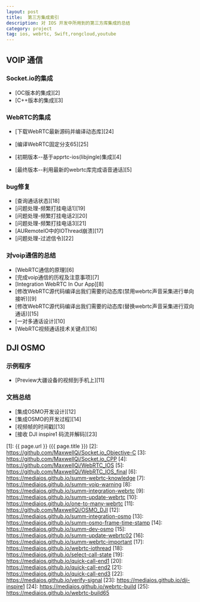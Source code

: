 ```yaml
---
layout: post
title:  第三方集成索引
description: 对 IOS 开发中所用到的第三方库集成的总结
category: project
tag: ios, webrtc, Swift,rongcloud,youtube
---
```


## VOIP 通信

### Socket.io的集成
	
- [OC版本的集成][2]
- [C++版本的集成][3]

### WebRTC的集成

- [下载WebRTC最新源码并编译动态库][24]
- [编译WebRTC固定分支65][25]

- [初期版本--基于apprtc-ios(libjingle)集成][4]
- [最终版本--利用最新的webrtc库完成语音通话][5]

### bug修复
 - [查询通话状态][18]
 - [问题处理-频繁打挂电话1][19]
 - [问题处理-频繁打挂电话2][20]
 - [问题处理-频繁打挂电话3][21]
 - [AURemoteIO中的IOThread崩溃][17]
 - [问题处理-过滤信令][22]


### 对voip通信的总结

- [WebRTC通信的原理][6]
- [完成voip通信的历程及注意事项][7]
- [Integration WebRTC In Our App][8]
- [修改WebRTC源代码编译出我们需要的动态库(禁用webrtc声音采集进行单向接听)][9]
- [修改WebRTC源代码编译出我们需要的动态库(替换webrtc声音采集进行双向通话)][15]
- [一对多通话设计][10]
- [WebRTC视频通话技术关键点][16]

## DJI OSMO

### 示例程序

- [Preview大疆设备的视频到手机上][11]

### 文档总结

- [集成OSMO开发设计][12]
- [集成OSMO的开发过程][14]
- [视频帧的时间戳][13]
- [接收 DJI inspire1 码流并解码][23]




[Mediaios]: https://mediaios.github.io "Mediaios"
[1]: {{ page.url }} ({{ page.title }})
[2]: https://github.com/MaxwellQi/Socket.io_Objective-C
[3]: https://github.com/MaxwellQi/Socket.io_CPP
[4]: https://github.com/MaxwellQi/WebRTC_IOS
[5]: https://github.com/MaxwellQi/WebRTC_IOS_final
[6]: https://mediaios.github.io/summ-webrtc-knowledge
[7]: https://mediaios.github.io/summ-voip-warning
[8]: https://mediaios.github.io/summ-integration-webrtc
[9]: https://mediaios.github.io/summ-update-webrtc
[10]: https://mediaios.github.io/one-to-many-webrtc
[11]: https://github.com/MaxwellQi/OSMO_DJI
[12]: https://mediaios.github.io/summ-integration-osmo
[13]: https://mediaios.github.io/summ-osmo-frame-time-stamp
[14]: https://mediaios.github.io/summ-dev-osmo
[15]: https://mediaios.github.io/summ-update-webrtc02
[16]: https://mediaios.github.io/summ-webrtc-important
[17]: https://mediaios.github.io/webrtc-iothread
[18]: https://mediaios.github.io/select-call-state
[19]: https://mediaios.github.io/quick-call-end1
[20]: https://mediaios.github.io/quick-call-end2
[21]: https://mediaios.github.io/quick-call-end3
[22]: https://mediaios.github.io/verify-signal
[23]: https://mediaios.github.io/dji-inspire1
[24]: https://mediaios.github.io/webrtc-build
[25]: https://mediaios.github.io/webrtc-build65
